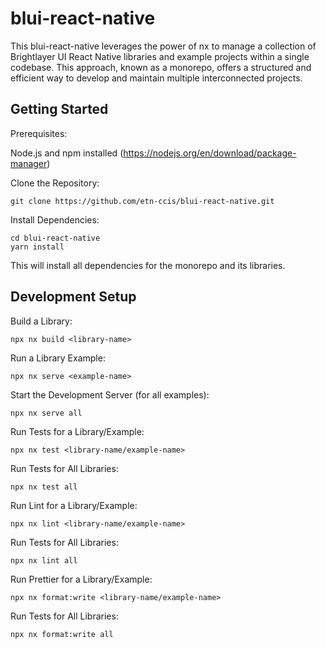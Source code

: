 # blui-react-native
This blui-react-native leverages the power of nx to manage a collection of Brightlayer UI React Native libraries and example projects within a single codebase. This approach, known as a monorepo, offers a structured and efficient way to develop and maintain multiple interconnected projects.

## Getting Started
Prerequisites:

Node.js and npm installed (https://nodejs.org/en/download/package-manager)

Clone the Repository:

```shell
git clone https://github.com/etn-ccis/blui-react-native.git
```

Install Dependencies:

```shell
cd blui-react-native
yarn install
```
This will install all dependencies for the monorepo and its libraries.

## Development Setup 
Build a Library:

```shell
npx nx build <library-name>
```
Run a Library Example:

```shell
npx nx serve <example-name>
```

Start the Development Server (for all examples):

```shell
npx nx serve all
```
Run Tests for a Library/Example:

```shell
npx nx test <library-name/example-name>
```
Run Tests for All Libraries:

```shell
npx nx test all
```
Run Lint for a Library/Example:

```shell
npx nx lint <library-name/example-name>
```
Run Tests for All Libraries:

```shell
npx nx lint all
```
Run Prettier for a Library/Example:

```shell
npx nx format:write <library-name/example-name>
```
Run Tests for All Libraries:

```shell
npx nx format:write all
```
